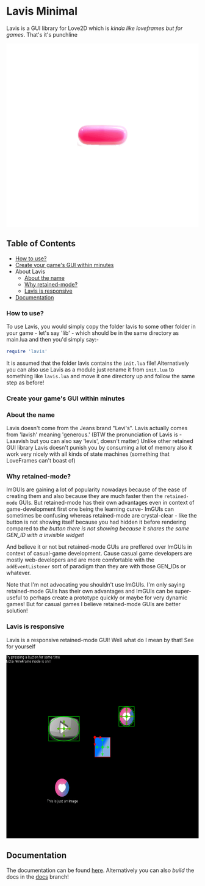 # Lavis Minimal

Lavis is a GUI library for Love2D which is *kinda like loveframes but for games*. That's it's punchline

<p align='center'>
<a href="screens/minimal demo.gif" title="Click to view the Image in Full Resolution">
<img src="screens/minimal demo.gif" width=640 height=480/><br/>
</a>

## Table of Contents

- [How to use?](#how-to-use)
- [Create your game's GUI within minutes](#create-your-games-gui-within-minutes)
- About Lavis
  - [About the name](#about-the-name)
  - [Why retained-mode?](#why-retained-mode)
  - [Lavis is responsive](#lavis-is-responsive)
- [Documentation](#documentation)



### How to use?

To use Lavis, you would simply copy the folder lavis to some other folder in your game - let's say 'lib' - which should be in the same directory as main.lua and then you'd simply say:-

```lua
require 'lavis'
```

It is assumed that the folder lavis contains the `init.lua` file! Alternatively you can also use Lavis as a module just rename it from `init.lua` to something like `lavis.lua` and move it one directory up and follow the same step as before!

### Create your game's GUI within minutes


### About the name

Lavis doesn't come from the Jeans brand "Levi's". Lavis actually comes from 'lavish' meaning 'generous.' (BTW the pronunciation of Lavis is - Laaavish but you can also say 'levis', doesn't matter) Unlike other retained GUI library Lavis doesn't punish you by consuming a lot of memory also it work very nicely with all kinds of state machines (something that LoveFrames can't boast of)

### Why retained-mode?

ImGUIs are gaining a lot of popularity nowadays because of the ease of creating them and also because they are much faster then the `retained-mode` GUIs. But retained-mode has their own advantages even in context of game-development first one being the learning curve- ImGUIs can sometimes be confusing whereas retained-mode are crystal-clear - like the button is not showing itself because you had hidden it before rendering compared to *the button there is not showing because it shares the same GEN_ID with a invisible widget*!

And believe it or not but retained-mode GUIs are preffered over ImGUIs in context of casual-game development. Cause casual game developers are mostly web-developers and are more comfortable with the `addEventListener` sort of paradigm than they are with those GEN_IDs or whatever.

Note that I'm not advocating you shouldn't use ImGUIs. I'm only saying retained-mode GUIs has their own advantages and ImGUIs can be super-useful to perhaps create a prototype quickly or maybe for very dynamic games! But for casual games I believe retained-mode GUIs are better solution!

### Lavis is responsive

Lavis is a responsive retained-mode GUI! Well what do I mean by that! See for yourself

<p align='center'>
<a href="screens/responsive.gif" title="Click to view the Image in Full Resolution">
<img src="screens/responsive.gif" width=640 height=480/><br/>
</a>


## Documentation

The documentation can be found [here](). Alternatively you can also *build* the docs in the [docs]() branch!
